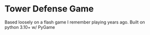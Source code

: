 # Tower Defense Game

Based loosely on a flash game I remember playing years ago.
Built on python 3.10+ w/ PyGame
